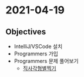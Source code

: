 # 2021-04-19

## Objectives
- IntelliJ/VSCode 설치
- Programmers 가입 
- Programmers 문제 풀어보기
    - [직사각형별찍기](https://programmers.co.kr/learn/courses/30/lessons/12969)